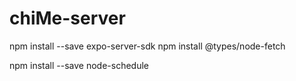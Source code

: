 # chiMe-server

npm install --save expo-server-sdk
npm install @types/node-fetch

npm install --save node-schedule
